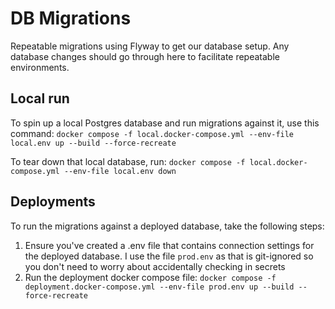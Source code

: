 # DB Migrations

Repeatable migrations using Flyway to get our database setup. Any database changes should go through here
to facilitate repeatable environments.

## Local run

To spin up a local Postgres database and run migrations against it, use this command:
`docker compose -f local.docker-compose.yml --env-file local.env up --build --force-recreate`

To tear down that local database, run:
`docker compose -f local.docker-compose.yml --env-file local.env down`

## Deployments

To run the migrations against a deployed database, take the following steps:

1. Ensure you've created a .env file that contains connection settings for the deployed database. I use
   the file `prod.env` as that is git-ignored so you don't need to worry about accidentally checking in
   secrets
2. Run the deployment docker compose file:
   `docker compose -f deployment.docker-compose.yml --env-file prod.env up --build --force-recreate`
